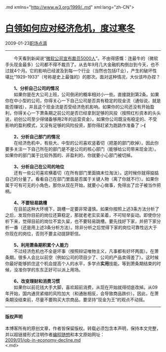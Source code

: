 <!DOCTYPE.md>
.md xmlns="http://www.w3.org/1999/..md" xml:lang="zh-CN">
<head>
<meta http-equiv="Content-Type" content="text.md; charset=utf-8" />
<meta name="generator" content="Python script by program.think@gmail.com" />
<meta name="provider" content="program-think.blogspot.com" />
<link type="text/css" rel="stylesheet" href="../../css/program-think.css" />
<title>白领如何应对经济危机，度过寒冬 - 编程随想的博客</title>
</head>
<body>
<div id="main" style="width:100%;">
<h1><a href="../../index.md" title="回到首页">白领如何应对经济危机，度过寒冬</a></h1>
<div class="post-info"><span class="date-header">2009-01-23</span><a href="../../tags/E8818CE59CBAE782B9E6BBB4.md" class="tag">职场点滴</a> </div>
<hr>
<div class="post">
　　今天看到新闻说“<a href="http://news.xinhuanet.com/world/2009-01/23/content_10707226.htm" target="_blank" rel="nofollow">微软公司宣布裁员5000人</a>”。不由得感慨：连最牛的（微软手头现金最多）公司都不得不裁员了。从去年9月几大金融机构倒台到今天，也不过就4个月。它的影响已经波及到每一个行业（当然也包括IT业），产生的破坏性堪比“1929-1933”（号称是史上最强的）的那次。面对这种情况，大伙该咋办捏？<!--program-think--><br /><br />　　<b>1、分析自己公司的情况</b><br />　　如果你是在大公司上班，公司倒闭的概率相对小一些。直接跳到第2条。如果你在中小型的公司，你得关心一下自己公司是否具有稳定的现金流（通俗说，就是能否赚钱），并且这个现金流是否受经济危机影响。如果你的公司还没有开始盈利，你得关心一下萧条期之前公司是否已经拿到足够的风投（按照红杉资本的头头说，初创公司至少得储备够用2年的运营资金）。如果你公司既没有稳定的、不受影响的盈利模式，又没有足够的风险投资，那你得赶紧为跑路作准备了 <b>:-(</b><br /><br />　　<b>2、分析自己部门的情况</b><br />　　在经济危机中，有些大、中型的公司喜欢竖着切（把差的部门砍掉）。因此你要多关注一下自己所在的部门是不是公司的核心部门（能够给公司带来现金流）。如果你的部门属于比较外围的、非盈利的，你就要小心部门被切掉。<br /><br />　　<b>3、分析自己在公司的地位</b><br />　　还有一些公司喜欢横着切（在所有部门里面搞末位淘汰）。这时候你就得掂掂自己的分量了。看看自己在部门里面是否属于关键人物（离了你就不行）。如果你属于可有可无的小角色，那你从现在开始，就要小心做事，免得出了岔子被当作把柄。<br /><br />　　<b>4、不要轻易跳槽</b><br />　　在目前这种大环境下，跳槽一定要非常谨慎。如果你按照上述3条方法分析了之后，发现你目前的岗位还算稳定，那就老老实实呆着，不可轻举妄动。即使你分析下来，觉得目前的岗位不宜久留，也不要轻易跳槽。要先找好下家，并把下家分析一番（还是用上述3条分析方法）。除非分析之后觉得下家的岗位可靠性远大于你现在的岗位，否则不要主动提辞职信。<br /><br />　　<b>5、利用萧条期积累个人能力</b><br />　　不过经济危机也不全是坏事（按照辩证唯物主义，凡事都有好坏两面）。在萧条期，很多人会比以前空（例如公司的项目少了、公司的产品卖得差了）。这时候你最好能够抓住这个机会提高个人的水平，多学点<b>实用</b>技能。等到萧条期结束的时候，没准你学的东东正好可以派上用场。<br /><br />　　<b>6、改变理财和消费习惯</b><br />　　如果你以前花钱大手大脚，喜欢超前消费，从现在开始就得彻底改掉。从09年开始，国内通货紧缩的风险加大（和通胀相反，会导致商品跌价）。因此，在萧条期没结束前，尽量不要购买大宗商品，要坚持“现金为王”的观点不动摇。<div class="blogger-post-footer">
</div>
<hr>
<div class="copyright">
<h4>版权声明</h4>
本博客所有的原创文章，作者皆保留版权。转载必须包含本声明，保持本文完整，并以超链接形式注明作者<a href="mailto:program.think@gmail.com">编程随想</a>和本文原始网址：<br>
<a href="2009/01/job-in-economy-decline.md">2009/01/job-in-economy-decline.md</a>
</div>
</div>
</body>
<.md>
